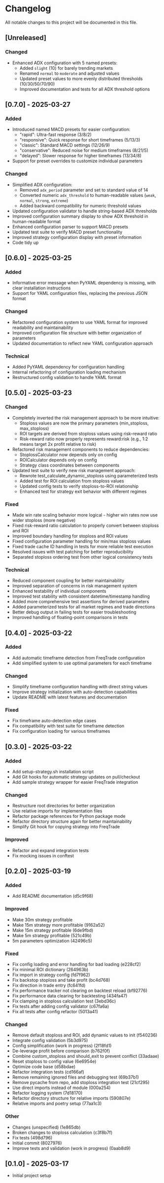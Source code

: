 # Changelog

All notable changes to this project will be documented in this file.

## [Unreleased]

### Changed
- Enhanced ADX configuration with 5 named presets:
  - Added `slight` (10) for barely trending markets
  - Renamed `normal` to `moderate` and adjusted values
  - Updated preset values to more evenly distributed thresholds (10/30/50/70/90)
  - Improved documentation and tests for all ADX threshold options

## [0.7.0] - 2025-03-27

### Added
- Introduced named MACD presets for easier configuration:
  - "rapid": Ultra-fast response (3/8/2)
  - "responsive": Quick response for short timeframes (5/13/3)
  - "classic": Standard MACD settings (12/26/9)
  - "conservative": Reduced noise for medium timeframes (8/21/5)
  - "delayed": Slower response for higher timeframes (13/34/8)
- Support for preset overrides to customize individual parameters

### Changed
- Simplified ADX configuration:
  - Removed `adx_period` parameter and set to standard value of 14
  - Converted numeric `adx_threshold` to human-readable values (`weak`, `normal`, `strong`, `extreme`)
  - Added backward compatibility for numeric threshold values
- Updated configuration validator to handle string-based ADX thresholds
- Improved configuration summary display to show ADX threshold in human-readable format
- Enhanced configuration parser to support MACD presets
- Updated test suite to verify MACD preset functionality
- Improved strategy configuration display with preset information
- Code tidy up

## [0.6.0] - 2025-03-25

### Added
- Informative error message when PyYAML dependency is missing, with clear installation instructions
- Support for YAML configuration files, replacing the previous JSON format

### Changed
- Refactored configuration system to use YAML format for improved readability and maintainability
- Improved configuration file structure with better organization of parameters
- Updated documentation to reflect new YAML configuration approach

### Technical
- Added PyYAML dependency for configuration handling
- Internal refactoring of configuration loading mechanism
- Restructured config validation to handle YAML format

## [0.5.0] - 2025-03-23

### Changed
- Completely inverted the risk management approach to be more intuitive:
  - Stoploss values are now the primary parameters (min_stoploss, max_stoploss)
  - ROI targets are derived from stoploss values using risk-reward ratio
  - Risk-reward ratio now properly represents reward:risk (e.g., 1:2 means target 2x profit relative to risk)
- Refactored risk management components to reduce dependencies:
  - StoplossCalculator now depends only on config
  - ROICalculator depends only on config
  - Strategy class coordinates between components
- Updated test suite to verify new risk management approach:
  - Rewrote test_calculate_dynamic_stoploss using parameterized tests
  - Added test for ROI calculation from stoploss values
  - Updated config tests to verify stoploss-to-ROI relationship
  - Enhanced test for strategy exit behavior with different regimes

### Fixed
- Made win rate scaling behavior more logical - higher win rates now use wider stoploss (more negative)
- Fixed risk-reward ratio calculation to properly convert between stoploss and ROI
- Improved boundary handling for stoploss and ROI values
- Fixed configuration parameter handling for min/max stoploss values
- Fixed trade cache ID handling in tests for more reliable test execution
- Resolved issues with test patching for better reproducibility
- Separated stoploss ordering test from other logical consistency tests

### Technical
- Reduced component coupling for better maintainability
- Improved separation of concerns in risk management system
- Enhanced testability of individual components
- Improved test stability with consistent datetime/timestamp handling
- Added more comprehensive test assertions for derived parameters
- Added parameterized tests for all market regimes and trade directions
- Better debug output in failing tests for easier troubleshooting
- Improved handling of floating-point comparisons in tests

## [0.4.0] - 2025-03-22

### Added
- Add automatic timeframe detection from FreqTrade configuration
- Add simplified system to use optimal parameters for each timeframe

### Changed
- Simplify timeframe configuration handling with direct string values
- Improve strategy initialization with auto-detection capabilities
- Update README with latest features and documentation

### Fixed
- Fix timeframe auto-detection edge cases
- Fix compatibility with test suite for timeframe detection
- Fix configuration loading for various timeframes

## [0.3.0] - 2025-03-22

### Added
- Add setup-strategy.sh installation script
- Add Git hooks for automatic strategy updates on pull/checkout
- Add sample strategy wrapper for easier FreqTrade integration

### Changed
- Restructure root directories for better organization
- Use relative imports for implementation files
- Refactor package references for Python package mode
- Refactor directory structure again for better maintainability
- Simplify Git hook for copying strategy into FreqTrade

### Improved
- Refactor and expand integration tests
- Fix mocking issues in conftest

## [0.2.0] - 2025-03-19

### Added
- Add README documentation (d5c9f68)

### Improved
- Make 30m strategy profitable
- Make 15m strategy more profitable (9162a52)
- Make 15m strategy profitable (6de9fbd)
- Make 5m strategy profitable (521c49b)
- 5m parameters optimization (42496c5)

### Fixed
- Fix config loading and error handling for bad loading (e228cf2)
- Fix minimal ROI dictionary (264963b)
- Fix import in strategy config (fd7f962)
- Fix backstop stoploss and take profit (bc4d768)
- Fix direction in trade entry (fc641fd)
- Fix performance tracker not clearing on backtest reload (bf92776)
- Fix performance data clearing for backtesting (434fa47)
- Fix clamping in stoploss calculation test (3ebd36c)
- Fix tests after adding config validator (c67fa6a)
- Fix all tests after config refactor (5013a41)

### Changed
- Remove default stoploss and ROI, add dynamic values to init (f540236)
- Integrate config validation (5b3d975)
- Config simplification (work in progress) (2f18fd1)
- De-leverage profit before comparison (b762f0f)
- Combine custom_stoploss and should_exit to prevent conflict (33adaae)
- Reset stoploss to config value (6e6954e)
- Optimize code base (d58bdae)
- Refactor integration tests (cd166af)
- Remove remaining ignored files and debugging test (69b37b1)
- Remove pycache from repo, add stoploss integration test (21cf295)
- Use direct imports instead of module (000a254)
- Refactor logging system (7d18170)
- Refactor directory structure for relative imports (590807e)
- Relative imports and poetry setup (77aa1c3)

### Other
- Changes (unspecified) (1e865db)
- Broken changes to stoploss calculation (c3f8b7f)
- Fix tests (498d796)
- Initial commit (8027976)
- Improve tests and validation (work in progress) (0aab8d9)

## [0.1.0] - 2025-03-17
- Initial project setup